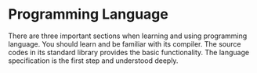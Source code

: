 # Programming Language

There are three important sections when learning and using programming language. You should learn and be familiar with its compiler. The source codes in its standard library provides the basic functionality. The language specification is the first step and understood deeply. 
